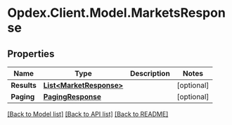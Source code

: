 # Opdex.Client.Model.MarketsResponse

## Properties

Name | Type | Description | Notes
------------ | ------------- | ------------- | -------------
**Results** | [**List&lt;MarketResponse&gt;**](MarketResponse.md) |  | [optional] 
**Paging** | [**PagingResponse**](PagingResponse.md) |  | [optional] 

[[Back to Model list]](../README.md#documentation-for-models) [[Back to API list]](../README.md#documentation-for-api-endpoints) [[Back to README]](../README.md)

